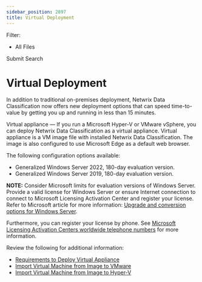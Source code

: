 ```yaml
---
sidebar_position: 2897
title: Virtual Deployment
---
```


Filter: 

* All Files

Submit Search

# Virtual Deployment

In addition to traditional on-premises deployment, Netwrix Data Classification now offers new deployment options that can speed time-to-value by getting you up and running in less than 15 minutes.

Virtual appliance — If you run a Microsoft Hyper-V or VMware vSphere, you can deploy Netwrix Data Classification as a virtual appliance. Virtual appliance is a VM image file with installed Netwrix Data Classification. The image is also configured to use Microsoft Edge as a default web browser.

The following configuration options available:

* Generalized Windows Server 2022, 180-day evaluation version.
* Generalized Windows Server 2019, 180-day evaluation version.

**NOTE:** Consider Microsoft limits for evaluation versions of Windows Server. Provide a valid license for Windows Server or ensure Internet connection to connect to Microsoft Licensing Activation Center and register your license. Refer to Microsoft article for more information: [Upgrade and conversion options for Windows Server](https://docs.microsoft.com/en-us/windows-server/get-started/supported-upgrade-paths).

Furthermore, you can register your license by phone. See [Microsoft Licensing Activation Centers worldwide telephone numbers](https://www.microsoft.com/en-us/licensing/existing-customer/activation-centers) for more information.

Review the following for additional information:

* [Requirements to Deploy Virtual Appliance](SystemRequirements "Requirements to Deploy Virtual Appliance")
* [Import Virtual Machine from Image to VMware](ImportVMFromImageToVMWare "Import Virtual Machine from Image to VMware")
* [Import Virtual Machine from Image to Hyper-V](ImportVMFromImageToHyperV "Import Virtual Machine from Image to Hyper-V")